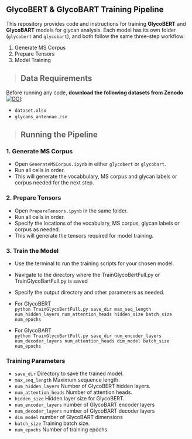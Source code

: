 ## GlycoBERT & GlycoBART Training Pipeline

This repository provides code and instructions for training **GlycoBERT** and **GlycoBART** models for glycan analysis. Each model has its own folder (`glycobert` and `glycobart`), and both follow the same three-step workflow:

1. Generate MS Corpus
2. Prepare Tensors
3. Model Training

> ## Data Requirements

Before running any code, **download the following datasets from Zenodo** [![DOI](https://zenodo.org/badge/DOI/10.5281/zenodo.15741423.svg)](https://doi.org/10.5281/zenodo.15741423):

- `dataset.xlsx`
- `glycans_antennae.csv`

> ## Running the Pipeline

### 1. Generate MS Corpus

- Open `GenerateMSCorpus.ipynb` in either `glycobert` or `glycobart`.
- Run all cells in order.
- This will generate the vocabbulary, MS corpus and glycan labels or corpus needed for the next step.

### 2. Prepare Tensors

- Open `PrepareTensors.ipynb` in the same folder.
- Run all cells in order.
- Specify the locations of the vocabulary, MS corpus, glycan labels or corpus as needed.
- This will generate the tensors required for model training.

### 3. Train the Model

- Use the terminal to run the training scripts for your chosen model.
- Navigate to the directory where the TrainGlycoBertFull.py or TrainGlycoBartFull.py is saved
- Specify the output directory and other parameters as needed.
- For GlycoBERT   
```python TrainGlycoBertFull.py save_dir max_seq_length num_hidden_layers num_attention_heads hidden_size batch_size num_epochs```

- For GlycoBART  
```python TrainGlycoBartFull.py save_dir num_encoder_layers num_decoder_layers num_attention_heads dim_model batch_size num_epochs```

### Training Parameters
 
- ```save_dir``` Directory to save the trained model.
- ```max_seq_length``` Maximum sequence length.
- ```num_hidden_layers``` Number of GlycoBERT hidden layers.
- ```num_attention_heads``` Number of attention heads.
- ```hidden_size``` Hidden layer size for GlycoBERT.
- ```num_encoder_layers``` number of GlycoBART encoder layers
- ```num_decoder_layers``` number of GlycoBART decoder layers
- ```dim_model``` number of GlycoBART dimensions
- ```batch_size``` Training batch size.
- ```num_epochs``` Number of training epochs.
